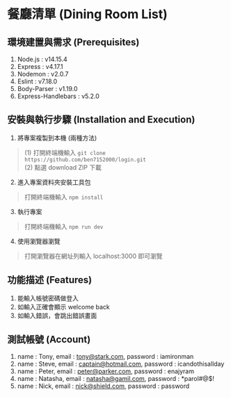 # 餐廳清單 (Dining Room List)

## 環境建置與需求 (Prerequisites)
1. Node.js : v14.15.4
2. Express : v4.17.1
3. Nodemon : v2.0.7
4. Eslint : v7.18.0
5. Body-Parser : v1.19.0
6. Express-Handlebars : v5.2.0

## 安裝與執行步驟 (Installation and Execution)
1. 將專案複製到本機 (兩種方法)
> (1) 打開終端機輸入 
`git clone https://github.com/ben7152000/login.git`</br>
(2) 點選 download ZIP 下載

2. 進入專案資料夾安裝工具包
> 打開終端機輸入
`npm install`

3. 執行專案
> 打開終端機輸入 
`npm run dev`

4. 使用瀏覽器瀏覽</br>
>打開瀏覽器在網址列輸入 localhost:3000 即可瀏覽

## 功能描述 (Features)
1. 能輸入帳號密碼做登入
2. 如輸入正確會顯示 welcome back
3. 如輸入錯誤，會跳出錯誤畫面

## 測試帳號 (Account)
1. name : Tony, email : tony@stark.com, password : iamironman
2. name : Steve, email : captain@hotmail.com, password : icandothisallday
3. name : Peter, email : peter@parker.com, password : enajyram
4. name : Natasha, email : natasha@gamil.com, password : *parol#@$!
5. name : Nick, email : nick@shield.com, password : password